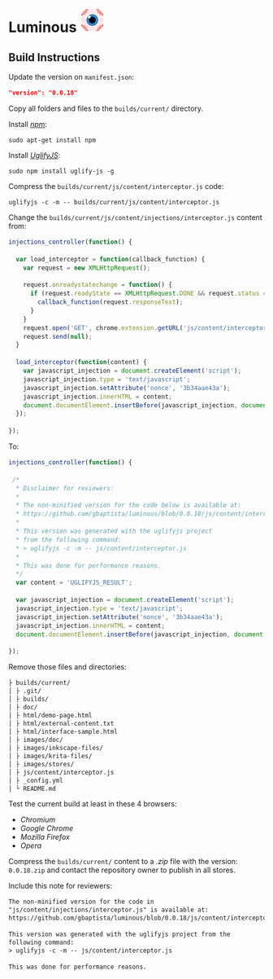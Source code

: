 # Luminous ![Icon](../images/icons/48.png)

## Build Instructions

Update the version on `manifest.json`:
```json
"version": "0.0.18"
```

Copy all folders and files to the `builds/current/` directory.

Install [*npm*](https://www.npmjs.com/):
```
sudo apt-get install npm
```

Install [*UglifyJS*](https://github.com/mishoo/UglifyJS):
```shell
sudo npm install uglify-js -g
```

Compress the `builds/current/js/content/interceptor.js` code:
```shell
uglifyjs -c -m -- builds/current/js/content/interceptor.js
```

Change the `builds/current/js/content/injections/interceptor.js` content from:

```javascript
injections_controller(function() {

  var load_interceptor = function(callback_function) {
    var request = new XMLHttpRequest();

    request.onreadystatechange = function() {
      if (request.readyState == XMLHttpRequest.DONE && request.status == 200) {
        callback_function(request.responseText);
      }
    }
    request.open('GET', chrome.extension.getURL('js/content/interceptor.js'), true);
    request.send(null);
  }

  load_interceptor(function(content) {
    var javascript_injection = document.createElement('script');
    javascript_injection.type = 'text/javascript';
    javascript_injection.setAttribute('nonce', '3b34aae43a');
    javascript_injection.innerHTML = content;
    document.documentElement.insertBefore(javascript_injection, document.documentElement.firstChild);
  });

});
```

To:
```javascript
injections_controller(function() {

 /*
  * Disclaimer for reviewers:
  *
  * The non-minified version for the code below is available at:
  * https://github.com/gbaptista/luminous/blob/0.0.18/js/content/interceptor.js
  *
  * This version was generated with the uglifyjs project
  * from the following command:
  * > uglifyjs -c -m -- js/content/interceptor.js
  *
  * This was done for performance reasons.
  */
  var content = 'UGLIFYJS_RESULT';

  var javascript_injection = document.createElement('script');
  javascript_injection.type = 'text/javascript';
  javascript_injection.setAttribute('nonce', '3b34aae43a');
  javascript_injection.innerHTML = content;
  document.documentElement.insertBefore(javascript_injection, document.documentElement.firstChild);

});
```

Remove those files and directories:
```
├ builds/current/
│ ├ .git/
│ ├ builds/
│ ├ doc/
│ ├ html/demo-page.html
│ ├ html/external-content.txt
│ ├ html/interface-sample.html
│ ├ images/doc/
│ ├ images/inkscape-files/
│ ├ images/krita-files/
│ ├ images/stores/
│ ├ js/content/interceptor.js
│ ├ _config.yml
│ └ README.md
```

Test the current build at least in these 4 browsers:

- *Chromium*
- *Google Chrome*
- *Mozilla Firefox*
- *Opera*

Compress the `builds/current/` content to a *.zip* file with the version: `0.0.18.zip` and contact the repository owner to publish in all stores.

Include this note for reviewers:
```
The non-minified version for the code in "js/content/injections/interceptor.js" is available at: https://github.com/gbaptista/luminous/blob/0.0.18/js/content/interceptor.js

This version was generated with the uglifyjs project from the following command:
> uglifyjs -c -m -- js/content/interceptor.js

This was done for performance reasons.
```
